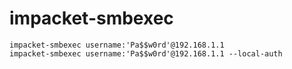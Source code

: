 # impacket-smbexec  

```impacket-smbexec username:'Pa$$w0rd'@192.168.1.1 ```  
```impacket-smbexec username:'Pa$$w0rd'@192.168.1.1 --local-auth```  
